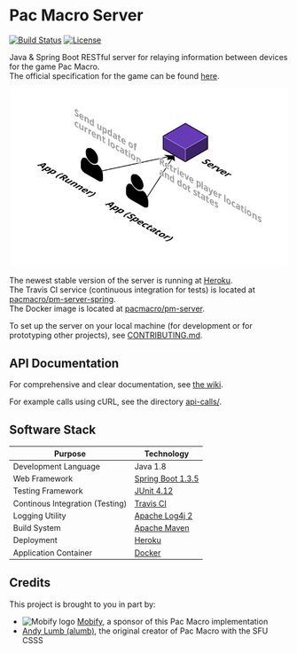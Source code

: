 # Pac Macro Server

[![Build Status](https://travis-ci.org/pacmacro/pm-server.svg?branch=master)](https://travis-ci.org/pacmacro/pm-server)
[![License](https://img.shields.io/github/license/mashape/apistatus.svg?maxAge=2592000)](https://github.com/pacmacro/pm-server/blob/master/LICENSE)

Java & Spring Boot RESTful server for relaying information between devices for the game Pac Macro.  
The official specification for the game can be found [here](https://github.com/pacmacro/pm-specification).

[![System Architecture diagram](readme-img/system-architecture.png)](https://cloudcraft.co/view/e364e7e3-cdc5-48e8-9b5f-82d7ba0d95a6?key=BhmvffJBoBU73zAUh8X22A&embed=true)

The newest stable version of the server is running at [Heroku](http://pacmacro-spring.herokuapp.com/).  
The Travis CI service (continuous integration for tests) is located at [pacmacro/pm-server-spring](https://travis-ci.org/pacmacro/pm-server-spring).  
The Docker image is located at [pacmacro/pm-server](https://hub.docker.com/r/pacmacro/pm-server/).

To set up the server on your local machine (for development or for prototyping other projects), see [CONTRIBUTING.md](https://github.com/pacmacro/pm-server/blob/master/CONTRIBUTING.md).

## API Documentation

For comprehensive and clear documentation, see [the wiki](https://github.com/pacmacro/pm-server/wiki/API-Documentation).

For example calls using cURL, see the directory [api-calls/](https://github.com/pacmacro/pm-server/tree/master/api-calls).

## Software Stack

| Purpose | Technology |
| --- | --- |
| Development Language | Java 1.8 |
| Web Framework | [Spring Boot 1.3.5](http://projects.spring.io/spring-boot/) |
| Testing Framework | [JUnit 4.12](http://junit.org/junit4/) |
| Continous Integration (Testing) | [Travis CI](https://travis-ci.org/)
| Logging Utility | [Apache Log4j 2](http://logging.apache.org/log4j/2.x/) |
| Build System | [Apache Maven](https://maven.apache.org/) |
| Deployment | [Heroku](http://heroku.com/) |
| Application Container | [Docker](https://www.docker.com/) |

## Credits

This project is brought to you in part by:

* ![Mobify logo](readme-img/mobify-logo.png) [Mobify](https://www.mobify.com/about/), a sponsor of this Pac Macro implementation
* [Andy Lumb (alumb)](https://github.com/alumb), the original creator of Pac Macro with the SFU CSSS
